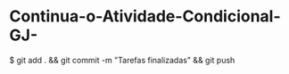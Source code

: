 # Continua-o-Atividade-Condicional-GJ-
$ git add . && git commit -m "Tarefas finalizadas" && git push
